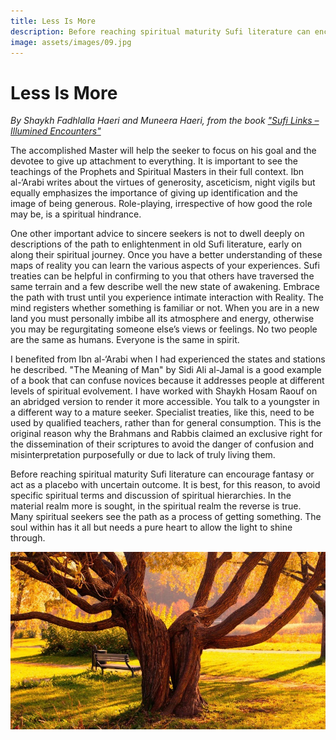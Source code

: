 ```yaml
---
title: Less Is More
description: Before reaching spiritual maturity Sufi literature can encourage fantasy or act as a placebo with uncertain outcome. In the material realm more is sought, in the spiritual realm the reverse is true.
image: assets/images/09.jpg
---
```


# Less Is More

_By Shaykh Fadhlalla Haeri and Muneera Haeri, from the book ["Sufi Links – Illumined Encounters"](https://www.watkinspublishing.com/shop/sufi-encounters/)_

The accomplished Master will help the seeker to focus on his goal and the devotee to give up attachment to everything. It is important to see the teachings of the Prophets and Spiritual Masters in their full context. Ibn al-‘Arabi writes about the virtues of generosity, asceticism, night vigils but equally emphasizes the importance of giving up identification and the image of being generous. Role-playing, irrespective of how good the role may be, is a spiritual hindrance.

One other important advice to sincere seekers is not to dwell deeply on descriptions of the path to enlightenment in old Sufi literature, early on along their spiritual journey. Once you have a better understanding of these maps of reality you can learn the various aspects of your experiences. Sufi treaties can be helpful in confirming to you that others have traversed the same terrain and a few describe well the new state of awakening. Embrace the path with trust until you experience intimate interaction with Reality. The mind registers whether something is familiar or not. When you are in a new land you must personally imbibe all its atmosphere and energy, otherwise you may be regurgitating someone else’s views or feelings. No two people are the same as humans. Everyone is the same in spirit.

I benefited from Ibn al-‘Arabi when I had experienced the states and stations he described. "The Meaning of Man" by Sidi Ali al-Jamal is a good example of a book that can confuse novices because it addresses people at different levels of spiritual evolvement. I have worked with Shaykh Hosam Raouf on an abridged version to render it more accessible. You talk to a youngster in a different way to a mature seeker. Specialist treaties, like this, need to be used by qualified teachers, rather than for general consumption. This is the original reason why the Brahmans and Rabbis claimed an exclusive right for the dissemination of their scriptures to avoid the danger of confusion and misinterpretation purposefully or due to lack of truly living them.

Before reaching spiritual maturity Sufi literature can encourage fantasy or act as a placebo with uncertain outcome. It is best, for this reason, to avoid specific spiritual terms and discussion of spiritual hierarchies. In the material realm more is sought, in the spiritual realm the reverse is true. Many spiritual seekers see the path as a process of getting something. The soul within has it all but needs a pure heart to allow the light to shine through.

![Less](../assets/images/09.jpg)